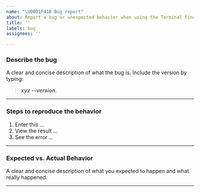 ```yaml
---
name: "\U0001F41B Bug report"
about: Report a bug or unexpected behavior when using the Terminal Finances
title: ''
labels: bug
assignees: ''

---
```


### Describe the bug

A clear and concise description of what the bug is. Include the version by typing:

> **_xyz --version_**.

---

### Steps to reproduce the behavior

1. Enter this ...
2. View the result ...
3. See the error ...

---

### Expected vs. Actual Behavior

A clear and concise description of what you expected to happen and what really happened.

---
